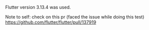 Flutter version 3.13.4 was used.

Note to self: check on this pr (faced the issue while doing this test) https://github.com/flutter/flutter/pull/137919
